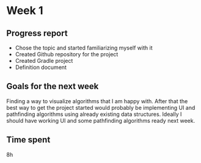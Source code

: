 # Week 1

## Progress report

* Chose the topic and started familiarizing myself with it
* Created Github repository for the project
* Created Gradle project
* Definition document

## Goals for the next week

Finding a way to visualize algorithms that I am happy with. After that the best way to get the project started would probably be implementing UI and pathfinding algorithms using already existing data structures. Ideally I should have working UI and some pathfinding algorithms ready next week.

## Time spent

8h